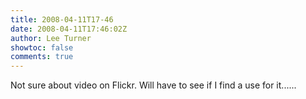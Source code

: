 ```yaml
---
title: 2008-04-11T17-46
date: 2008-04-11T17:46:02Z
author: Lee Turner
showtoc: false
comments: true
---
```


Not sure about video on Flickr.  Will have to see if I find a use for it......

